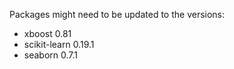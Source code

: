 Packages might need to be updated to the versions:
* xboost 0.81
* scikit-learn 0.19.1
* seaborn 0.7.1

